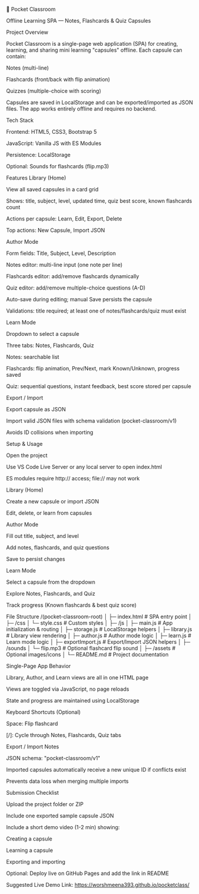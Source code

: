 📘 Pocket Classroom

Offline Learning SPA — Notes, Flashcards & Quiz Capsules

Project Overview

Pocket Classroom is a single-page web application (SPA) for creating, learning, and sharing mini learning "capsules" offline. Each capsule can contain:

Notes (multi-line)

Flashcards (front/back with flip animation)

Quizzes (multiple-choice with scoring)

Capsules are saved in LocalStorage and can be exported/imported as JSON files. The app works entirely offline and requires no backend.

Tech Stack

Frontend: HTML5, CSS3, Bootstrap 5

JavaScript: Vanilla JS with ES Modules

Persistence: LocalStorage

Optional: Sounds for flashcards (flip.mp3)

Features
Library (Home)

View all saved capsules in a card grid

Shows: title, subject, level, updated time, quiz best score, known flashcards count

Actions per capsule: Learn, Edit, Export, Delete

Top actions: New Capsule, Import JSON

Author Mode

Form fields: Title, Subject, Level, Description

Notes editor: multi-line input (one note per line)

Flashcards editor: add/remove flashcards dynamically

Quiz editor: add/remove multiple-choice questions (A-D)

Auto-save during editing; manual Save persists the capsule

Validations: title required; at least one of notes/flashcards/quiz must exist

Learn Mode

Dropdown to select a capsule

Three tabs: Notes, Flashcards, Quiz

Notes: searchable list

Flashcards: flip animation, Prev/Next, mark Known/Unknown, progress saved

Quiz: sequential questions, instant feedback, best score stored per capsule

Export / Import

Export capsule as JSON

Import valid JSON files with schema validation (pocket-classroom/v1)

Avoids ID collisions when importing

Setup & Usage

Open the project

Use VS Code Live Server or any local server to open index.html

ES modules require http:// access; file:// may not work

Library (Home)

Create a new capsule or import JSON

Edit, delete, or learn from capsules

Author Mode

Fill out title, subject, and level

Add notes, flashcards, and quiz questions

Save to persist changes

Learn Mode

Select a capsule from the dropdown

Explore Notes, Flashcards, and Quiz

Track progress (Known flashcards & best quiz score)

File Structure
/(pocket-classroom-root)
│
├─ index.html           # SPA entry point
│
├─ /css
│  └─ style.css         # Custom styles
│
├─ /js
│  ├─ main.js           # App initialization & routing
│  ├─ storage.js        # LocalStorage helpers
│  ├─ library.js        # Library view rendering
│  ├─ author.js         # Author mode logic
│  ├─ learn.js          # Learn mode logic
│  ├─ exportImport.js   # Export/Import JSON helpers
│
├─ /sounds
│  └─ flip.mp3          # Optional flashcard flip sound
│
├─ /assets              # Optional images/icons
│
└─ README.md            # Project documentation

Single-Page App Behavior

Library, Author, and Learn views are all in one HTML page

Views are toggled via JavaScript, no page reloads

State and progress are maintained using LocalStorage

Keyboard Shortcuts (Optional)

Space: Flip flashcard

[/]: Cycle through Notes, Flashcards, Quiz tabs

Export / Import Notes

JSON schema: "pocket-classroom/v1"

Imported capsules automatically receive a new unique ID if conflicts exist

Prevents data loss when merging multiple imports

Submission Checklist

Upload the project folder or ZIP

Include one exported sample capsule JSON

Include a short demo video (1-2 min) showing:

Creating a capsule

Learning a capsule

Exporting and importing

Optional: Deploy live on GitHub Pages and add the link in README

Suggested Live Demo Link:
https://worshmeena393.github.io/pocketclass/